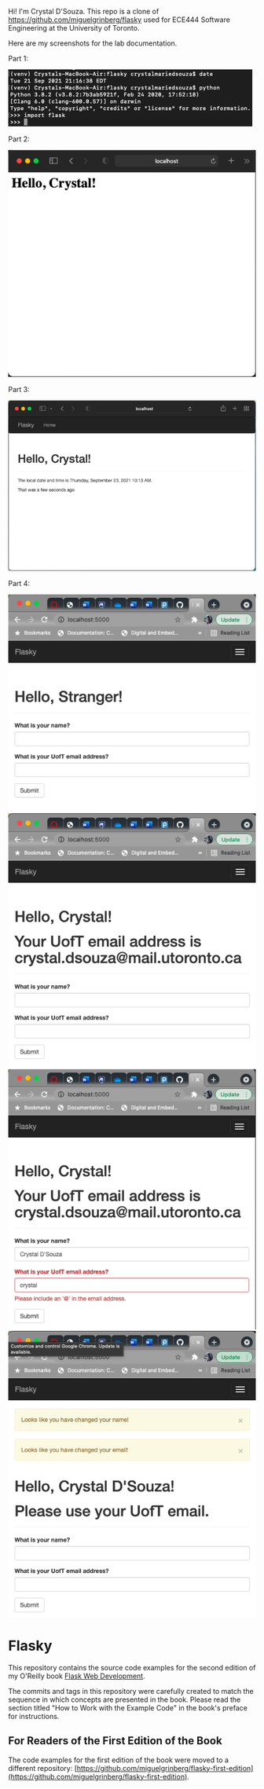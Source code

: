 Hi! I'm Crystal D'Souza. This repo is a clone of
https://github.com/miguelgrinberg/flasky used for ECE444 Software Engineering at the University of Toronto.

Here are my screenshots for the lab documentation.

Part 1:

![alt text](https://github.com/crystalmdsouza/ECE444-F2021-Lab2/blob/master/lab2_activity1_image1.png?raw=true)

Part 2:

![alt text](https://github.com/crystalmdsouza/ECE444-F2021-Lab2/blob/master/lab2_activity2_image1.png?raw=true)

Part 3:

![alt text](https://github.com/crystalmdsouza/ECE444-F2021-Lab2/blob/master/lab2_activity3_image1.png?raw=true)

Part 4:

![alt text](https://github.com/crystalmdsouza/ECE444-F2021-Lab2/blob/master/lab2_activity4_image1.png?raw=true)
![alt text](https://github.com/crystalmdsouza/ECE444-F2021-Lab2/blob/master/lab2_activity4_image2.png?raw=true)
![alt text](https://github.com/crystalmdsouza/ECE444-F2021-Lab2/blob/master/lab2_activity4_image3.png?raw=true)
![alt text](https://github.com/crystalmdsouza/ECE444-F2021-Lab2/blob/master/lab2_activity4_image4.png?raw=true)

Flasky
======

This repository contains the source code examples for the second edition of my O'Reilly book [Flask Web Development](http://www.flaskbook.com).

The commits and tags in this repository were carefully created to match the sequence in which concepts are presented in the book. Please read the section titled "How to Work with the Example Code" in the book's preface for instructions.

For Readers of the First Edition of the Book
--------------------------------------------

The code examples for the first edition of the book were moved to a different repository: [https://github.com/miguelgrinberg/flasky-first-edition](https://github.com/miguelgrinberg/flasky-first-edition).
